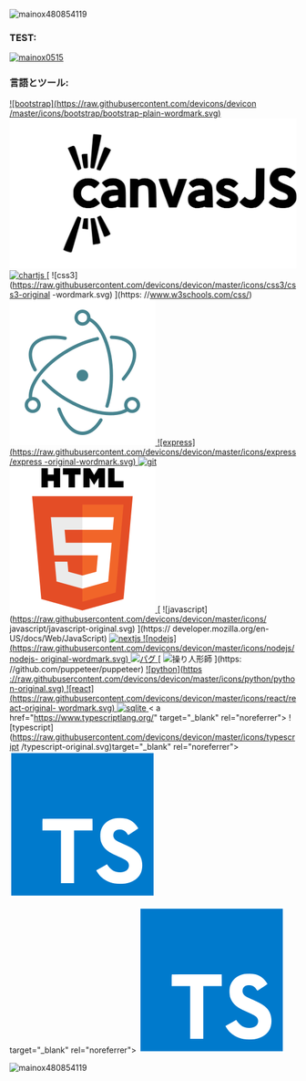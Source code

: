 ![mainox480854119](https://komarev.com/ghpvc/?username=mainox480854119&label=Profile%20views&color=0e75b6&style=flat)

### TEST:

[![mainox0515](https://raw.githubusercontent.com/rahuldkjain/github-profile-readme-generator/master/src/images/icons/Social/twitter.svg)](https://twitter.com/mainox0515)

### 言語とツール:

[ ![bootstrap](https://raw.githubusercontent.com/devicons/devicon /master/icons/bootstrap/bootstrap-plain-wordmark.svg) ](https://getbootstrap.com)[ ![canvasjs](https://raw.githubusercontent.com/Hardik0307/Hardik0307/master/assets/canvasjs-charts.svg) ](https://canvasjs.com) [ ![chartjs](https://www.chartjs.org/media/logo-title.svg) ](https://www.chartjs.org) [ ![css3](https://raw.githubusercontent.com/devicons/devicon/master/icons/css3/css3-original -wordmark.svg) ](https: //www.w3schools.com/css/) [ ![エレクトロン](https://raw.githubusercontent.com/devicons/devicon/master/icons/electron/electron-original.svg) ](https://www.electronjs.org)[ ![express](https://raw.githubusercontent.com/devicons/devicon/master/icons/express/express -original-wordmark.svg) ](https://expressjs.com) [ ![git](https://www.vectorlogo.zone/logos/git-scm/git-scm-icon.svg) ](https://git-scm.com/) [ ![html5](https://raw.githubusercontent.com/devicons/devicon/master/icons/html5/html5-original-wordmark.svg) ](https://www.w3.org/html/) [ ![javascript](https://raw.githubusercontent.com/devicons/devicon/master/icons/ javascript/javascript-original.svg) ](https:// developer.mozilla.org/en-US/docs/Web/JavaScript) [ ![nextjs](https://cdn.worldvectorlogo.com/logos/nextjs-2.svg) ](https://nextjs.org/) [ ![nodejs](https://raw.githubusercontent.com/devicons/devicon/master/icons/nodejs/nodejs- original-wordmark.svg) ](https://nodejs.org) [ ![パグ](https://cdn.worldvectorlogo.com/logos/pug.svg) ](https://pugjs.org) [ ![操り人形師](https://www.vectorlogo.zone/logos/pptrdev/pptrdev-official.svg) ](https: //github.com/puppeteer/puppeteer) [ ![python](https ://raw.githubusercontent.com/devicons/devicon/master/icons/python/python-original.svg) ](https://www.python.org) [ ![react](https://raw.githubusercontent.com/devicons/devicon/master/icons/react/react-original- wordmark.svg) ](https://reactjs.org/) [ ![sqlite](https://www.vectorlogo.zone/logos/sqlite/sqlite-icon.svg) ](https://www.sqlite.org/) < a href="https://www.typescriptlang.org/" target="_blank" rel="noreferrer"> ![typescript](https://raw.githubusercontent.com/devicons/devicon/master/icons/typescript /typescript-original.svg)target="_blank" rel="noreferrer"> ![typescript](https://raw.githubusercontent.com/devicons/devicon/master/icons/typescript/typescript-original.svg)  

target="_blank" rel="noreferrer"> ![typescript](https://raw.githubusercontent.com/devicons/devicon/master/icons/typescript/typescript-original.svg)  

![mainox480854119](https://github-readme-stats.vercel.app/api?username=mainox480854119&show_icons=true&locale=en)
